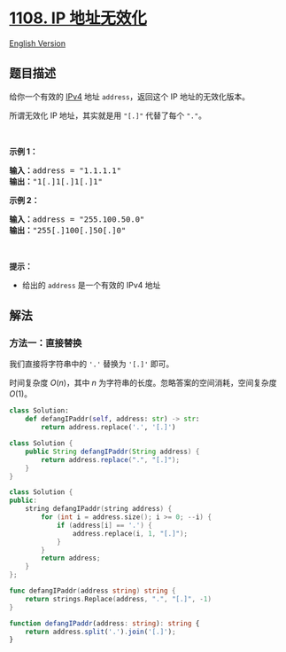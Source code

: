 # [1108. IP 地址无效化](https://leetcode.cn/problems/defanging-an-ip-address)

[English Version](/solution/1100-1199/1108.Defanging%20an%20IP%20Address/README_EN.md)

<!-- tags:字符串 -->

<!-- difficulty:简单 -->

## 题目描述

<!-- 这里写题目描述 -->

<p>给你一个有效的 <a href="https://baike.baidu.com/item/IPv4" target="_blank">IPv4</a> 地址&nbsp;<code>address</code>，返回这个 IP 地址的无效化版本。</p>

<p>所谓无效化&nbsp;IP 地址，其实就是用&nbsp;<code>&quot;[.]&quot;</code>&nbsp;代替了每个 <code>&quot;.&quot;</code>。</p>

<p>&nbsp;</p>

<p><strong>示例 1：</strong></p>

<pre><strong>输入：</strong>address = &quot;1.1.1.1&quot;
<strong>输出：</strong>&quot;1[.]1[.]1[.]1&quot;
</pre>

<p><strong>示例 2：</strong></p>

<pre><strong>输入：</strong>address = &quot;255.100.50.0&quot;
<strong>输出：</strong>&quot;255[.]100[.]50[.]0&quot;
</pre>

<p>&nbsp;</p>

<p><strong>提示：</strong></p>

<ul>
	<li>给出的&nbsp;<code>address</code>&nbsp;是一个有效的 IPv4 地址</li>
</ul>

## 解法

### 方法一：直接替换

我们直接将字符串中的 `'.'` 替换为 `'[.]'` 即可。

时间复杂度 $O(n)$，其中 $n$ 为字符串的长度。忽略答案的空间消耗，空间复杂度 $O(1)$。

<!-- tabs:start -->

```python
class Solution:
    def defangIPaddr(self, address: str) -> str:
        return address.replace('.', '[.]')
```

```java
class Solution {
    public String defangIPaddr(String address) {
        return address.replace(".", "[.]");
    }
}
```

```cpp
class Solution {
public:
    string defangIPaddr(string address) {
        for (int i = address.size(); i >= 0; --i) {
            if (address[i] == '.') {
                address.replace(i, 1, "[.]");
            }
        }
        return address;
    }
};
```

```go
func defangIPaddr(address string) string {
	return strings.Replace(address, ".", "[.]", -1)
}
```

```ts
function defangIPaddr(address: string): string {
    return address.split('.').join('[.]');
}
```

<!-- tabs:end -->

<!-- end -->

